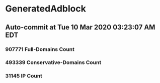 # GeneratedAdblock
## Auto-commit at Tue 10 Mar 2020 03:23:07 AM EDT
### 907771 Full-Domains Count
### 493339 Conservative-Domains Count
### 31145 IP Count
